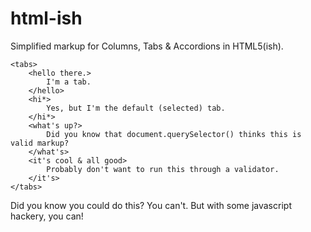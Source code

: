 # html-ish
Simplified markup for Columns, Tabs &amp; Accordions in HTML5(ish).

    <tabs>
        <hello there.>
            I'm a tab.
        </hello>
        <hi*>
            Yes, but I'm the default (selected) tab.
        </hi*>
        <what's up?>
            Did you know that document.querySelector() thinks this is valid markup?
        </what's>
        <it's cool & all good>
            Probably don't want to run this through a validator.
        </it's>
    </tabs>

Did you know you could do this? You can't. But with some javascript hackery, you can!